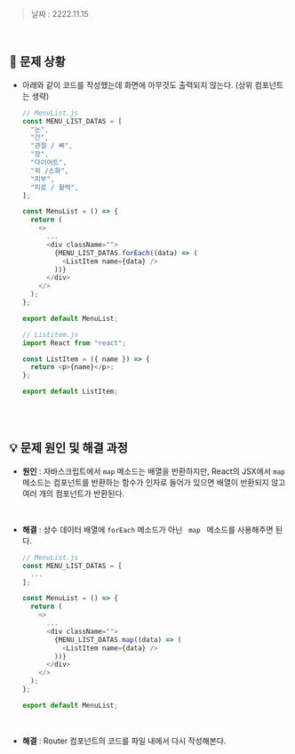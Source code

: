 > 날짜 : 2222.11.15

<br />

## 🚨 문제 상황

- 아래와 같이 코드를 작성했는데 화면에 아무것도 출력되지 않는다. (상위 컴포넌트는 생략)

  ```js
  // MenuList.js
  const MENU_LIST_DATAS = [
    "눈",
    "간",
    "관절 / 뼈",
    "장",
    "다이어트",
    "위 /소화",
    "피부",
    "피로 / 활력",
  ];

  const MenuList = () => {
    return (
      <>
        ...
        <div className="">
          {MENU_LIST_DATAS.forEach((data) => (
            <ListItem name={data} />
          ))}
        </div>
      </>
    );
  };

  export default MenuList;
  ```

  ```js
  // Listitem.js
  import React from "react";

  const ListItem = ({ name }) => {
    return <p>{name}</p>;
  };

  export default ListItem;
  ```

<br /><br />

## 💡 문제 원인 및 해결 과정

- <strong>원인</strong> : 자바스크립트에서 <code>map</code> 메소드는 배열을 반환하지만, React의 JSX에서 <code>map</code> 메소드는 컴포넌트를 반환하는 함수가 인자로 들어가 있으면 배열이 반환되지 않고 여러 개의 컴포넌트가 반환된다.

<br />

- <strong>해결</strong> : 상수 데이터 배열에 <code>forEach</code> 메소드가 아닌 <code>
  map
  </code> 메소드를 사용해주면 된다.

  ```js
  // MenuList.js
  const MENU_LIST_DATAS = [
    ...
  ];

  const MenuList = () => {
    return (
      <>
        ...
        <div className="">
          {MENU_LIST_DATAS.map((data) => (
            <ListItem name={data} />
          ))}
        </div>
      </>
    );
  };

  export default MenuList;
  ```

<br />

- <strong>해결</strong> : Router 컴포넌트의 코드를 파일 내에서 다시 작성해본다.

<br /><br />

